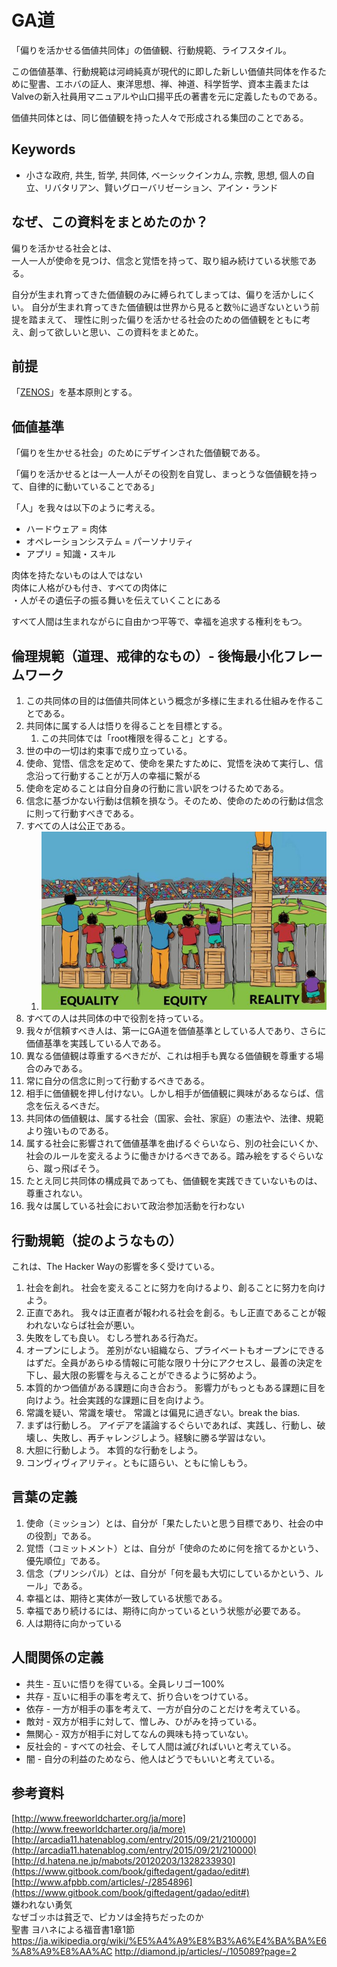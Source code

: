 # GA道

「偏りを活かせる価値共同体」の価値観、行動規範、ライフスタイル。

この価値基準、行動規範は河﨑純真が現代的に即した新しい価値共同体を作るために聖書、エホバの証人、東洋思想、禅、神道、科学哲学、資本主義またはValveの新入社員用マニュアルや山口揚平氏の著書を元に定義したものである。

価値共同体とは、同じ価値観を持った人々で形成される集団のことである。

## Keywords

* 小さな政府, 共生, 哲学, 共同体, ベーシックインカム, 宗教, 思想,  個人の自立、リバタリアン、賢いグローバリゼーション、アイン・ランド

## なぜ、この資料をまとめたのか？

偏りを活かせる社会とは、  
一人一人が使命を見つけ、信念と覚悟を持って、取り組み続けている状態である。

自分が生まれ育ってきた価値観のみに縛られてしまっては、偏りを活かしにくい。
自分が生まれ育ってきた価値観は世界から見ると数％に過ぎないという前提を踏まえて、
理性に則った偏りを活かせる社会のための価値観をともに考え、創って欲しいと思い、この資料をまとめた。

## 前提

「[ZENOS](https://github.com/ozcn/zenos)」を基本原則とする。

## 価値基準

「偏りを生かせる社会」のためにデザインされた価値観である。

「偏りを活かせるとは一人一人がその役割を自覚し、まっとうな価値観を持って、自律的に動いていることである」

「人」を我々は以下のように考える。

* ハードウェア = 肉体
* オペレーションシステム = パーソナリティ
* アプリ = 知識・スキル

肉体を持たないものは人ではない  
肉体に人格がひも付き、すべての肉体に  
・人がその遺伝子の振る舞いを伝えていくことにある

すべて人間は生まれながらに自由かつ平等で、幸福を追求する権利をもつ。

## 倫理規範（道理、戒律的なもの）- 後悔最小化フレームワーク

1. この共同体の目的は価値共同体という概念が多様に生まれる仕組みを作ることである。
2. 共同体に属する人は悟りを得ることを目標とする。
   1. この共同体では「root権限を得ること」とする。
3. 世の中の一切は約束事で成り立っている。
4. 使命、覚悟、信念を定めて、使命を果たすために、覚悟を決めて実行し、信念沿って行動することが万人の幸福に繋がる
5. 使命を定めることは自分自身の行動に言い訳をつけるためである。
6. 信念に基づかない行動は信頼を損なう。そのため、使命のための行動は信念に則って行動すべきである。
7. すべての人は公正である。
   1. ![](/assets/CaPmiaNWQAEhRvF.jpg)
8. すべての人は共同体の中で役割を持っている。
9. 我々が信頼すべき人は、第一にGA道を価値基準としている人であり、さらに価値基準を実践している人である。
10. 異なる価値観は尊重するべきだが、これは相手も異なる価値観を尊重する場合のみである。
11. 常に自分の信念に則って行動するべきである。
12. 相手に価値観を押し付けない。しかし相手が価値観に興味があるならば、信念を伝えるべきだ。
13. 共同体の価値観は、属する社会（国家、会社、家庭）の憲法や、法律、規範より強いものである。
14. 属する社会に影響されて価値基準を曲げるぐらいなら、別の社会にいくか、社会のルールを変えるように働きかけるべきである。踏み絵をするぐらいなら、蹴っ飛ばそう。
15. たとえ同じ共同体の構成員であっても、価値観を実践できていないものは、尊重されない。
16. 我々は属している社会において政治参加活動を行わない

## 行動規範（掟のようなもの）

これは、The Hacker Wayの影響を多く受けている。

1. 社会を創れ。 社会を変えることに努力を向けるより、創ることに努力を向けよう。
2. 正直であれ。 我々は正直者が報われる社会を創る。もし正直であることが報われないならば社会が悪い。
3. 失敗をしても良い。 むしろ誉れある行為だ。
4. オープンにしよう。 差別がない組織なら、プライベートもオープンにできるはずだ。全員があらゆる情報に可能な限り十分にアクセスし、最善の決定を下し、最大限の影響を与えることができるように努めよう。
5. 本質的かつ価値がある課題に向き合おう。 影響力がもっともある課題に目を向けよう。社会実践的な課題に目を向けよう。
6. 常識を疑い、常識を壊せ。 常識とは偏見に過ぎない。break the bias.
7. まずは行動しろ。 アイデアを議論するぐらいであれば、実践し、行動し、破壊し、失敗し、再チャレンジしよう。経験に勝る学習はない。
8. 大胆に行動しよう。 本質的な行動をしよう。
9. コンヴィヴィアリティ。ともに語らい、ともに愉しもう。

## 言葉の定義

1. 使命（ミッション）とは、自分が「果たしたいと思う目標であり、社会の中の役割」である。
2. 覚悟（コミットメント）とは、自分が「使命のために何を捨てるかという、優先順位」である。
3. 信念（プリンシパル）とは、自分が「何を最も大切にしているかという、ルール」である。
4. 幸福とは、期待と実体が一致している状態である。
5. 幸福であり続けるには、期待に向かっているという状態が必要である。
6. 人は期待に向かっている

## 人間関係の定義

* 共生 - 互いに悟りを得ている。全員レリゴー100%
* 共存 - 互いに相手の事を考えて、折り合いをつけている。
* 依存 - 一方が相手の事を考えて、一方が自分のことだけを考えている。
* 敵対 - 双方が相手に対して、憎しみ、ひがみを持っている。
* 無関心 - 双方が相手に対してなんの興味も持っていない。
* 反社会的 - すべての社会、そして人間は滅びればいいと考えている。
* 闇 - 自分の利益のためなら、他人はどうでもいいと考えている。

## 参考資料

[http://www.freeworldcharter.org/ja/more](http://www.freeworldcharter.org/ja/more)  
[http://arcadia11.hatenablog.com/entry/2015/09/21/210000](http://arcadia11.hatenablog.com/entry/2015/09/21/210000)  
[http://d.hatena.ne.jp/mabots/20120203/1328233930](https://www.gitbook.com/book/giftedagent/gadao/edit#)  
[http://www.afpbb.com/articles/-/2854896](https://www.gitbook.com/book/giftedagent/gadao/edit#)  
嫌われない勇気  
なぜゴッホは貧乏で、ピカソは金持ちだったのか  
聖書 ヨハネによる福音書1章1節
https://ja.wikipedia.org/wiki/%E5%A4%A9%E8%B3%A6%E4%BA%BA%E6%A8%A9%E8%AA%AC
http://diamond.jp/articles/-/105089?page=2
